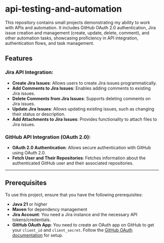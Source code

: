 # api-testing-and-automation
This repository contains small projects demonstrating my ability to work with APIs and automation. It includes GitHub OAuth 2.0 authentication, Jira issue creation and management (create, update, delete, comment), and other automation tasks, showcasing proficiency in API integration, authentication flows, and task management.

## Features

### **Jira API Integration:**
- **Create Jira Issues**: Allows users to create Jira issues programmatically.
- **Add Comments to Jira Issues**: Enables adding comments to existing Jira issues.
- **Delete Comments from Jira Issues**: Supports deleting comments on Jira issues.
- **Update Jira Issues**: Allows updating existing issues, such as changing their status or description.
- **Add Attachments to Jira Issues**: Provides functionality to attach files to Jira issues.

### **GitHub API Integration (OAuth 2.0):**
- **OAuth 2.0 Authentication**: Allows secure authentication with GitHub using OAuth 2.0.
- **Fetch User and Their Repositories**: Fetches information about the authenticated GitHub user and their associated repositories.

---

## Prerequisites
To use this project, ensure that you have the following prerequisites:
- **Java 21** or higher
- **Maven** for dependency management
- **Jira Account**: You need a Jira instance and the necessary API tokens/credentials.
- **GitHub OAuth App**: You need to create an OAuth app on GitHub to get your `client_id` and `client_secret`. Follow the [GitHub OAuth documentation](https://docs.github.com/en/developers/apps/creating-a-github-app) for setup.

